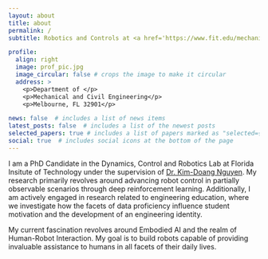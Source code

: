 ```yaml
---
layout: about
title: about
permalink: /
subtitle: Robotics and Controls at <a href='https://www.fit.edu/mechanical-and-civil-engineering/mechanical-engineering/'>Florida Institute of Technology</a>

profile:
  align: right
  image: prof_pic.jpg
  image_circular: false # crops the image to make it circular
  address: >
    <p>Department of </p>
    <p>Mechanical and Civil Engineering</p>
    <p>Melbourne, FL 32901</p>

news: false  # includes a list of news items
latest_posts: false  # includes a list of the newest posts
selected_papers: true # includes a list of papers marked as "selected={true}"
social: true  # includes social icons at the bottom of the page
---
```


I am a PhD Candidate in the Dynamics, Control and Robotics Lab at Florida Insitute of Technology under the supervision of [Dr. Kim-Doang Nguyen](https://www.fit.edu/faculty-profiles/n/nguyen-kim-doang/). My research primarily revolves around advancing robot control in partially observable scenarios through deep reinforcement learning. Additionally, I am actively engaged in research related to engineering education, where we investigate how the facets of data proficiency influence student motivation and the development of an engineering identity.

My current fascination revolves around Embodied AI and the realm of Human-Robot Interaction. My goal is to build robots capable of providing invaluable assistance to humans in all facets of their daily lives.

